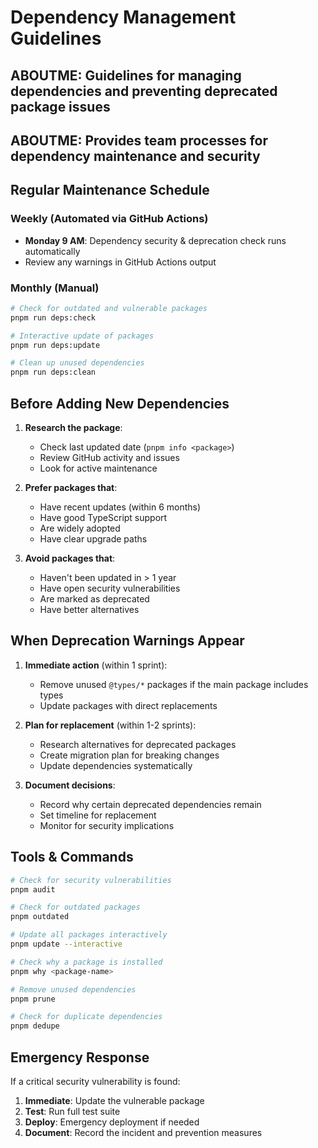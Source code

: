 # Dependency Management Guidelines

## ABOUTME: Guidelines for managing dependencies and preventing deprecated package issues
## ABOUTME: Provides team processes for dependency maintenance and security

## Regular Maintenance Schedule

### Weekly (Automated via GitHub Actions)
- **Monday 9 AM**: Dependency security & deprecation check runs automatically
- Review any warnings in GitHub Actions output

### Monthly (Manual)
```bash
# Check for outdated and vulnerable packages
pnpm run deps:check

# Interactive update of packages
pnpm run deps:update

# Clean up unused dependencies
pnpm run deps:clean
```

## Before Adding New Dependencies

1. **Research the package**:
   - Check last updated date (`pnpm info <package>`)
   - Review GitHub activity and issues
   - Look for active maintenance

2. **Prefer packages that**:
   - Have recent updates (within 6 months)
   - Have good TypeScript support
   - Are widely adopted
   - Have clear upgrade paths

3. **Avoid packages that**:
   - Haven't been updated in > 1 year
   - Have open security vulnerabilities
   - Are marked as deprecated
   - Have better alternatives

## When Deprecation Warnings Appear

1. **Immediate action** (within 1 sprint):
   - Remove unused `@types/*` packages if the main package includes types
   - Update packages with direct replacements

2. **Plan for replacement** (within 1-2 sprints):
   - Research alternatives for deprecated packages
   - Create migration plan for breaking changes
   - Update dependencies systematically

3. **Document decisions**:
   - Record why certain deprecated dependencies remain
   - Set timeline for replacement
   - Monitor for security implications

## Tools & Commands

```bash
# Check for security vulnerabilities
pnpm audit

# Check for outdated packages
pnpm outdated

# Update all packages interactively
pnpm update --interactive

# Check why a package is installed
pnpm why <package-name>

# Remove unused dependencies
pnpm prune

# Check for duplicate dependencies
pnpm dedupe
```

## Emergency Response

If a critical security vulnerability is found:

1. **Immediate**: Update the vulnerable package
2. **Test**: Run full test suite
3. **Deploy**: Emergency deployment if needed
4. **Document**: Record the incident and prevention measures